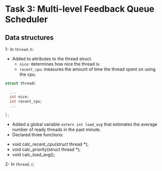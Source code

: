 # Task 3: Multi-level Feedback Queue Scheduler

## Data structures

1- In `thread.h`: 
  * Added to attributes to the thread struct.
    - `nice`: determines how nice the thread is.
    - `recent_cpu`: measures the amount of time the thread spent on using the cpu.
  
  ```c
  struct thread{
  
    ...
    int nice;     
    int recent_cpu;    
    ...
    
  };
  ```
 * Added a global variable `extern int load_avg` that estimates the average number of ready threads in the past minute.
 * Declared three functions:
  - void calc_recent_cpu(struct thread *); 
  - void calc_priority(struct thread *);
  - void calc_load_avg();
  
2- In `thread.c`: 
